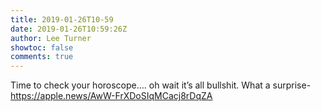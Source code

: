 ```yaml
---
title: 2019-01-26T10-59
date: 2019-01-26T10:59:26Z
author: Lee Turner
showtoc: false
comments: true
---
```


Time to check your horoscope…. oh wait it’s all bullshit. What a surprise- https://apple.news/AwW-FrXDoSIqMCacj8rDqZA


